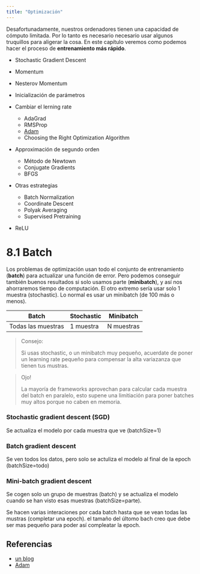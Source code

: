 ```yaml
---
title: "Optimización"
---
```


Desafortunadamente, nuestros ordenadores tienen una capacidad de cómputo limitada.
Por lo tanto es necesario necesario usar algunos truquillos para aligerar la cosa.
En este capítulo veremos como podemos hacer el proceso de **entrenamiento más rápido**.


* Stochastic Gradient Descent
* Momentum
* Nesterov Momentum
* Inicialización de parámetros
* Cambiar el lerning rate
  * AdaGrad
  * RMSProp
  * [Adam](https://arxiv.org/abs/1412.6980)
  * Choosing the Right Optimization Algorithm
* Approximación de segundo orden
  * Método de Newtown
  * Conjugate Gradients
  * BFGS
* Otras estrategias
  * Batch Normalization
  * Coordinate Descent
  * Polyak Averaging
  * Supervised Pretraining

* ReLU


# 8.1 Batch

Los problemas de optimización usan todo el conjunto de entrenamiento (**batch**) para actualizar una función de error. Pero podemos conseguir también buenos resultados si solo usamos parte (**minibatch**), y así nos ahorraremos tiempo de computación. El otro extremo sería usar solo 1 muestra (stochastic). Lo normal es usar un minibatch (de 100 más o menos).

| Batch              | Stochastic | Minibatch  |
|--------------------|------------|------------|
| Todas las muestras | 1 muestra  | N muestras |

> Consejo:
>
> Si usas stochastic, o un minibatch muy pequeño, acuerdate de poner un learning rate pequeño
> para compensar la alta variazanza que tienen tus mustras.

> Ojo!
>
> La mayoría de frameworks aprovechan para calcular cada muestra del batch en paralelo, esto supene una limitiación para poner batches muy altos porque no caben en memoria.




### Stochastic gradient descent (SGD)
Se actualiza el modelo por cada muestra que ve (batchSize=1)

### Batch gradient descent
Se ven todos los datos, pero solo se actuliza el modelo al final de la epoch (batchSize=todo)

### Mini-batch gradient descent
Se cogen solo un grupo de muestras (batch) y se actualiza el modelo cuando se han visto esas muestras (batchSize=parte).

Se hacen varias interaciones por cada batch hasta que se vean todas las mustras (completar una epoch).
el tamaño del últomo bach creo que debe ser mas pequeño para poder así compleatar la epoch.

## Referencias

* [un blog](https://blog.acolyer.org/2017/03/01/optimisation-and-training-techniques-for-deep-learning/)
* [Adam](https://machinelearningmastery.com/adam-optimization-algorithm-for-deep-learning/)
